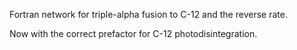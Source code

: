 Fortran network for triple-alpha fusion to C-12 and the reverse rate.

Now with the correct prefactor for C-12 photodisintegration.